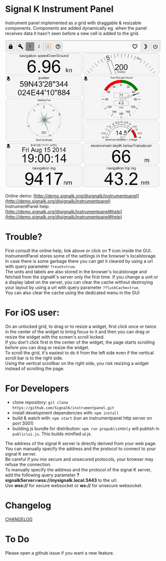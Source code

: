 Signal K Instrument Panel
=========================
Instrument panel implemented as a grid with draggable &amp; resizable components. Components are added dynamically eg.
when the panel receives data it hasn't seen before a new cell is added to the grid.

![main-page](public/help/main-page.png)

Online demo: [http://demo.signalk.org/@signalk/instrumentpanel](http://demo.signalk.org/@signalk/instrumentpanel)  
InstrumentPanel help: [http://demo.signalk.org/@signalk/instrumentpanel#help](http://demo.signalk.org/@signalk/instrumentpanel#help)  

Trouble?
========
First consult the online help, link above or click on **?** icon inside the GUI.  
InstrumentPanel stores some of the settings in the browser's localstorage. In case there is some garbage there you can
get it cleared by using a url with query parameter `?reset=true`.  
The units and labels are also stored in the browser's localstorage and fetched from the signalK's server only the first time.
If you change a unit or a display label on the server, you can clear the cache without destroying your layout by using a url with query parameter  `?flushCache=true`.  
You can also clear the cache using the dedicated menu in the GUI

For iOS user:
=============
On an unlocked grid, to drag or to resize a widget,
 first click once or twice in the center of the widget
 to bring focus to it and then you can drag or resize the widget with the screen's scroll locked.  
If you don't click first in the center of the widget,
 the page starts scrolling before you can drag or resize the widget.  
To scroll the grid, it's easiest to do it from the left side even
 if the vertical scroll bar is to the right side.  
Using the vertical scrollbar on the right side,
 you risk resizing a widget instead of scrolling the page.  

For Developers
==============
- clone repository: `git clone https://github.com/SignalK/instrumentpanel.git`
- install development dependencies with: `npm install`
- build & watch with: `npm start` (run an instrumentpanel http server on port 3001)
- building js bundle for distribution: `npm run prepublishOnly` will publish in `public\ui.js`. This builds minified ui.js.
  
The address of the signal K server is directly derived from your web page.  
You can manually specify the address and the protocol to connect to your signal K server.  
Be careful if you mix secure and unsecured protocols, your browser may refuse the connection.  
To manually specify the address and the protocol of the signal K server,  
 add the following query parameter **?signalkServer=wss://mysignalk.local:3443** to the url.  
Use **wss://** for secure websocket or **ws://** for unsecure websocket.  

Changelog
=====
[CHANGELOG](CHANGELOG.md)

To Do
=====
Please open a github issue if you want a new feature.
